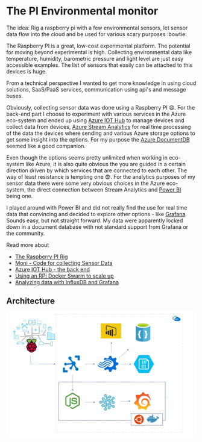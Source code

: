 # The PI Environmental monitor #

<!-- markdownlint-disable MD033 -->

The idea: Rig a raspberry pi with a few environmental sensors, let sensor data flow into the cloud and be used for various scary purposes :bowtie: 

The Raspberry PI is a great, low-cost experimental platform. The potential for moving beyond experimental is high. Collecting environmental data like temperature, humidity, barometric pressure and light level are just easy accessible examples. The list of sensors that easily can be attached to this devices is huge.

From a technical perspective I wanted to get more knowledge in using cloud solutions, SaaS/PaaS services, communication using api's and message buses.

Obviously, collecting sensor data was done using a Raspberry PI :smile:. For the back-end part I choose to experiment with various services in the Azure eco-system and ended up using [Azure IOT Hub](https://azure.microsoft.com/en-us/services/iot-hub/) to manage devices and collect data from devices, [Azure Stream Analytics](https://azure.microsoft.com/en-us/services/stream-analytics/) for real time processing of the data the devices where sending and various Azure storage options to get some insight into the options. For my purpose the [Azure DocumentDB](https://azure.microsoft.com/en-us/services/documentdb/) seemed like a good companion.

Even though the options seems pretty unlimited when working in eco-system like Azure, it is also quite obvious the you are guided in a certain direction driven by which services that are connected to each other. The way of least resistance is tempting one :fearful:. For the analytics purposes of my sensor data there were some very obvious choices in the Azure eco-system, the direct connection between Stream Analytics and [Power BI](https://powerbi.microsoft.com/en-us/documentation/powerbi-azure-and-power-bi/) being one.

I played around with Power BI and did not really find the use for real time data that convincing and decided to explore other options - like [Grafana](https://grafana.net). Sounds easy, but not straight forward. My data were apparently locked down in a document database with not standard support from Grafana or the community.

Read more about

* [The Raspberry PI Rig](docs/therig.md) 
* [Moni - Code for collecting Sensor Data](docs/moni.md)
* [Azure IOT Hub - the back end](docs/azureiot.md)
* [Using an RPi Docker Swarm to scale up](docs/rpidockerswarm.md)
* [Analyzing data with InfluxDB and Grafana](docs/influxgrafana)

## Architecture ##

<img src="docs/images/architecture_001.jpg" width="800">
